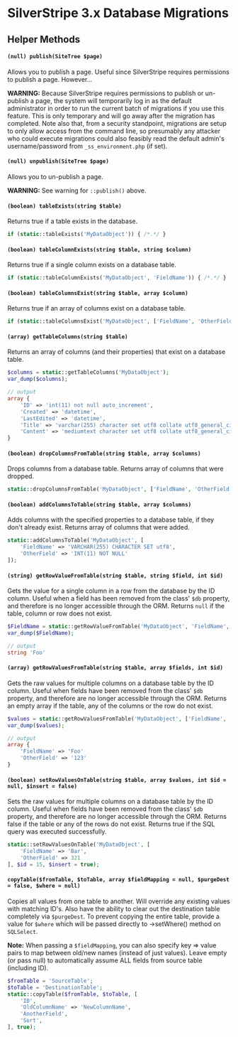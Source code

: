 # SilverStripe 3.x Database Migrations

## Helper Methods

#### `(null) publish(SiteTree $page)`

Allows you to publish a page. Useful since SilverStripe requires permissions to publish a page. However...

**WARNING:** Because SilverStripe requires permissions to publish or un-publish a page, the system will temporarily log in as the default administrator in order to run the current batch of migrations if you use this feature. This is only temporary and will go away after the migration has completed. Note also that, from a security standpoint, migrations are setup to only allow access from the command line, so presumably any attacker who could execute migrations could also feasibly read the default admin's username/password from `_ss_environment.php` (if set).

#### `(null) unpublish(SiteTree $page)`

Allows you to un-publish a page.

**WARNING:** See warning for `::publish()` above.


#### `(boolean) tableExists(string $table)`

Returns true if a table exists in the database.

```php
if (static::tableExists('MyDataObject')) { /*.*/ }
```

#### `(boolean) tableColumnExists(string $table, string $column)`

Returns true if a single column exists on a database table.

```php
if (static::tableColumnExists('MyDataObject', 'FieldName')) { /*.*/ }
```

#### `(boolean) tableColumnsExist(string $table, array $column)`

Returns true if an array of columns exist on a database table.

```php
if (static::tableColumnsExist('MyDataObject', ['FieldName', 'OtherField'])) { /*.*/ }
```

#### `(array) getTableColumns(string $table)`

Returns an array of columns (and their properties) that exist on a database table.

```php
$columns = static::getTableColumns('MyDataObject');
var_dump($columns);

// output
array {
	'ID' => 'int(11) not null auto_increment',
	'Created' => 'datetime',
	'LastEdited' => 'datetime',
	'Title' => 'varchar(255) character set utf8 collate utf8_general_ci',
	'Content' => 'mediumtext character set utf8 collate utf8_general_ci'
}
```

#### `(boolean) dropColumnsFromTable(string $table, array $columns)`

Drops columns from a database table. Returns array of columns that were dropped.

```php
static::dropColumnsFromTable('MyDataObject', ['FieldName', 'OtherField']);
```

#### `(boolean) addColumnsToTable(string $table, array $columns)`

Adds columns with the specified properties to a database table, if they don't already exist. Returns array of columns that were added.

```php
static::addColumnsToTable('MyDataObject', [
	'FieldName' => 'VARCHAR(255) CHARACTER SET utf8',
	'OtherField' => 'INT(11) NOT NULL'
]);
```

#### `(string) getRowValueFromTable(string $table, string $field, int $id)`

Gets the value for a single column in a row from the database by the ID column. Useful when a field has been removed from the class' `$db` property, and therefore is no longer accessible through the ORM. Returns `null` if the table, column or row does not exist.

```php
$FieldName = static::getRowValueFromTable('MyDataObject', 'FieldName', 15);
var_dump($FieldName);

// output
string 'Foo'
```

#### `(array) getRowValuesFromTable(string $table, array $fields, int $id)`

Gets the raw values for multiple columns on a database table by the ID column. Useful when fields have been removed from the class' `$db` property, and therefore are no longer accessible through the ORM. Returns an empty array if the table, any of the columns or the row do not exist.

```php
$values = static::getRowValuesFromTable('MyDataObject', ['FieldName', 'OtherField'], 15);
var_dump($values);

// output
array {
	'FieldName' => 'Foo'
	'OtherField' => '123'
}
```

#### `(boolean) setRowValuesOnTable(string $table, array $values, int $id = null, $insert = false)`

Sets the raw values for multiple columns on a database table by the ID column. Useful when fields have been removed from the class' `$db` property, and therefore are no longer accessible through the ORM. Returns false if the table or any of the rows do not exist. Returns true if the SQL query was executed successfully.

```php
static::setRowValuesOnTable('MyDataObject', [
	'FieldName' => 'Bar',
	'OtherField' => 321
], $id = 15, $insert = true);
```


#### `copyTable($fromTable, $toTable, array $fieldMapping = null, $purgeDest = false, $where = null)`

Copies all values from one table to another. Will override any existing values with matching ID's. Also have the ability to clear out the destination table completely via `$purgeDest`. To prevent copying the entire table, provide a value for `$where` which will be passed directly to ->setWhere() method on `SQLSelect`.

**Note:** When passing a `$fieldMapping`, you can also specify key => value pairs to map between old/new names (instead of just values). Leave empty (or pass null) to automatically assume ALL fields from source table (including ID).

```php
$fromTable = 'SourceTable';
$toTable = 'DestinationTable';
static::copyTable($fromTable, $toTable, [
	'ID',
	'OldColumnName' => 'NewColumnName',
	'AnotherField',
	'Sort',
], true);
```
